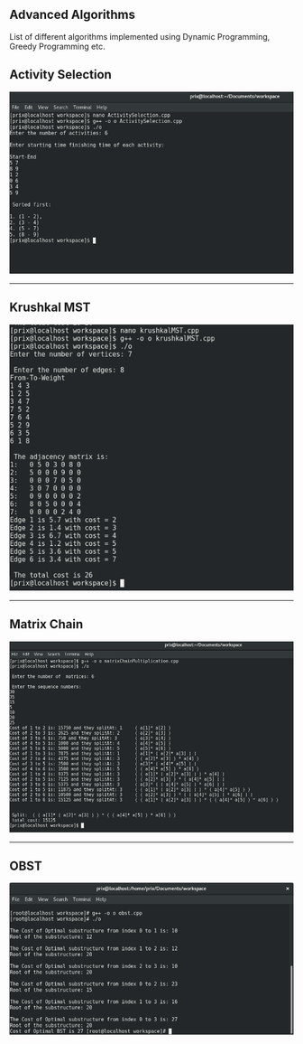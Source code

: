 ## Advanced Algorithms
List of different algorithms implemented using Dynamic Programming, Greedy Programming etc.


## Activity Selection


![Output1](./output/ActivitySelection-output.png)

<break />
<hr >

## Krushkal MST


![Output1](./output/KrushkalMST-output.png)

<break />
<hr />

## Matrix Chain

![Output1](./output/MatChain-output.png)


<break />
<hr />

## OBST

![Output1](./output/OBST-output.png)

